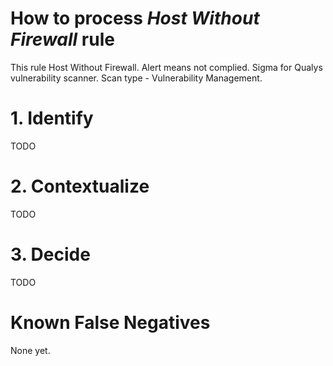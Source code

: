 # How to process *Host Without Firewall* rule
This rule Host Without Firewall. Alert means not complied. Sigma for Qualys vulnerability scanner. Scan type - Vulnerability Management.

# 1. Identify
TODO

# 2. Contextualize
TODO

# 3. Decide
TODO

# Known False Negatives
None yet.
